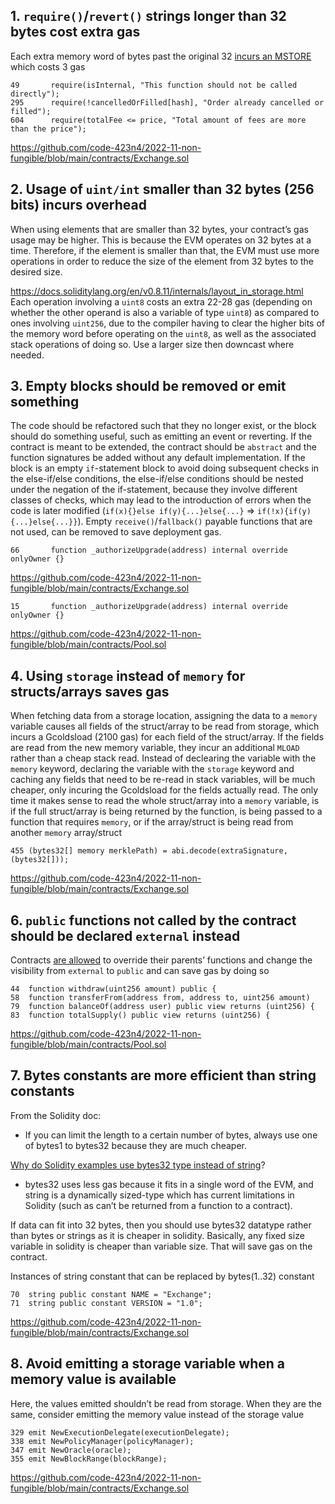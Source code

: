 ## 1. `require()`/`revert()` strings longer than 32 bytes cost extra gas

Each extra memory word of bytes past the original 32 [incurs an MSTORE](https://gist.github.com/hrkrshnn/ee8fabd532058307229d65dcd5836ddc#consider-having-short-revert-strings) which costs 3 gas

```
49       require(isInternal, "This function should not be called directly");
295      require(!cancelledOrFilled[hash], "Order already cancelled or filled");
604      require(totalFee <= price, "Total amount of fees are more than the price");
```
https://github.com/code-423n4/2022-11-non-fungible/blob/main/contracts/Exchange.sol


## 2. Usage of `uint/int` smaller than 32 bytes (256 bits) incurs overhead

When using elements that are smaller than 32 bytes, your contract’s gas usage may be higher. This is because the EVM operates on 32 bytes at a time. Therefore, if the element is smaller than that, the EVM must use more operations in order to reduce the size of the element from 32 bytes to the desired size.

https://docs.soliditylang.org/en/v0.8.11/internals/layout_in_storage.html Each operation involving a `uint8` costs an extra 22-28 gas (depending on whether the other operand is also a variable of type `uint8`) as compared to ones involving `uint256`, due to the compiler having to clear the higher bits of the memory word before operating on the `uint8`, as well as the associated stack operations of doing so. Use a larger size then downcast where needed.


## 3. Empty blocks should be removed or emit something

The code should be refactored such that they no longer exist, or the block should do something useful, such as emitting an event or reverting. If the contract is meant to be extended, the contract should be `abstract` and the function signatures be added without any default implementation. If the block is an empty `if`-statement block to avoid doing subsequent checks in the else-if/else conditions, the else-if/else conditions should be nested under the negation of the if-statement, because they involve different classes of checks, which may lead to the introduction of errors when the code is later modified (`if(x){}else if(y){...}else{...}` => `if(!x){if(y){...}else{...}}`). Empty `receive()`/`fallback()` payable functions that are not used, can be removed to save deployment gas.

```
66       function _authorizeUpgrade(address) internal override onlyOwner {}
```
https://github.com/code-423n4/2022-11-non-fungible/blob/main/contracts/Exchange.sol
```
15       function _authorizeUpgrade(address) internal override onlyOwner {}
```
https://github.com/code-423n4/2022-11-non-fungible/blob/main/contracts/Pool.sol


## 4. Using `storage` instead of `memory` for structs/arrays saves gas

When fetching data from a storage location, assigning the data to a `memory` variable causes all fields of the struct/array to be read from storage, which incurs a Gcoldsload (2100 gas) for each field of the struct/array. If the fields are read from the new memory variable, they incur an additional `MLOAD` rather than a cheap stack read. Instead of declearing the variable with the `memory` keyword, declaring the variable with the `storage` keyword and caching any fields that need to be re-read in stack variables, will be much cheaper, only incuring the Gcoldsload for the fields actually read. The only time it makes sense to read the whole struct/array into a `memory` variable, is if the full struct/array is being returned by the function, is being passed to a function that requires `memory`, or if the array/struct is being read from another `memory` array/struct

```
455	(bytes32[] memory merklePath) = abi.decode(extraSignature, (bytes32[]));
```
https://github.com/code-423n4/2022-11-non-fungible/blob/main/contracts/Exchange.sol


## 6. `public` functions not called by the contract should be declared `external` instead

Contracts [are allowed](https://docs.soliditylang.org/en/latest/contracts.html#function-overriding) to override their parents’ functions and change the visibility from `external` to `public` and can save gas by doing so

```
44	function withdraw(uint256 amount) public {
58	function transferFrom(address from, address to, uint256 amount)
79	function balanceOf(address user) public view returns (uint256) {
83	function totalSupply() public view returns (uint256) {
```
https://github.com/code-423n4/2022-11-non-fungible/blob/main/contracts/Pool.sol


## 7. Bytes constants are more efficient than string constants

From the Solidity doc:

* If you can limit the length to a certain number of bytes, always use one of bytes1 to bytes32 because they are much cheaper.

[Why do Solidity examples use bytes32 type instead of string](https://ethereum.stackexchange.com/questions/3795/why-do-solidity-examples-use-bytes32-type-instead-of-string)?

* bytes32 uses less gas because it fits in a single word of the EVM, and string is a dynamically sized-type which has current limitations in Solidity (such as can’t be returned from a function to a contract).

If data can fit into 32 bytes, then you should use bytes32 datatype rather than bytes or strings as it is cheaper in solidity. Basically, any fixed size variable in solidity is cheaper than variable size. That will save gas on the contract.

Instances of string constant that can be replaced by bytes(1..32) constant

```
70	string public constant NAME = "Exchange";
71	string public constant VERSION = "1.0";
```
https://github.com/code-423n4/2022-11-non-fungible/blob/main/contracts/Exchange.sol


## 8. Avoid emitting a storage variable when a memory value is available

Here, the values emitted shouldn’t be read from storage. When they are the same, consider emitting the memory value instead of the storage value

```
329	emit NewExecutionDelegate(executionDelegate);
338	emit NewPolicyManager(policyManager);
347	emit NewOracle(oracle);
355	emit NewBlockRange(blockRange);
```
https://github.com/code-423n4/2022-11-non-fungible/blob/main/contracts/Exchange.sol

